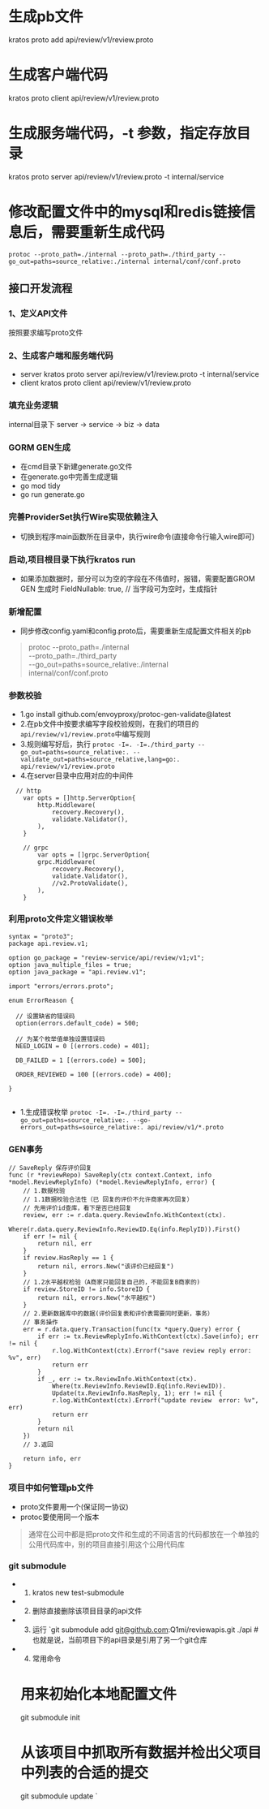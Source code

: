 
# 生成pb文件
kratos proto add api/review/v1/review.proto

# 生成客户端代码
kratos proto client api/review/v1/review.proto

# 生成服务端代码，-t 参数，指定存放目录
kratos proto server api/review/v1/review.proto -t internal/service

# 修改配置文件中的mysql和redis链接信息后，需要重新生成代码
```
protoc --proto_path=./internal --proto_path=./third_party --go_out=paths=source_relative:./internal internal/conf/conf.proto
```


## 接口开发流程
### 1、定义API文件
按照要求编写proto文件

### 2、生成客户端和服务端代码
- server
  kratos proto server api/review/v1/review.proto -t internal/service 
- client
  kratos proto client api/review/v1/review.proto 

### 填充业务逻辑
internal目录下
server -> service -> biz -> data


### GORM GEN生成
- 在cmd目录下新建generate.go文件
- 在generate.go中完善生成逻辑
- go mod tidy
- go run generate.go
### 完善ProviderSet执行Wire实现依赖注入
- 切换到程序main函数所在目录中，执行wire命令(直接命令行输入wire即可)

### 启动,项目根目录下执行kratos run
- 如果添加数据时，部分可以为空的字段在不伟值时，报错，需要配置GROM GEN 生成时		FieldNullable: true, // 当字段可为空时，生成指针



### 新增配置
- 同步修改config.yaml和config.proto后，需要重新生成配置文件相关的pb
> protoc --proto_path=./internal \
--proto_path=./third_party \
--go_out=paths=source_relative:./internal \
internal/conf/conf.proto



### 参数校验
- 1.go install github.com/envoyproxy/protoc-gen-validate@latest
- 2.在pb文件中按要求编写字段校验规则，在我们的项目的`api/review/v1/review.proto`中编写规则
- 3.规则编写好后，执行 `protoc -I=. -I=./third_party --go_out=paths=source_relative:. --validate_out=paths=source_relative,lang=go:. api/review/v1/review.proto`
- 4.在server目录中应用对应的中间件
```
  // http
	var opts = []http.ServerOption{
		http.Middleware(
			recovery.Recovery(),
			validate.Validator(),
		),
	}
	
	// grpc
		var opts = []grpc.ServerOption{
		grpc.Middleware(
			recovery.Recovery(),
			validate.Validator(),
			//v2.ProtoValidate(),
		),
	}

```


### 利用proto文件定义错误枚举
```
syntax = "proto3";
package api.review.v1;

option go_package = "review-service/api/review/v1;v1";
option java_multiple_files = true;
option java_package = "api.review.v1";

import "errors/errors.proto";

enum ErrorReason {

  // 设置缺省的错误码
  option(errors.default_code) = 500;

  // 为某个枚举值单独设置错误码
  NEED_LOGIN = 0 [(errors.code) = 401];

  DB_FAILED = 1 [(errors.code) = 500];

  ORDER_REVIEWED = 100 [(errors.code) = 400];

}


```

- 1.生成错误枚举 `protoc -I=. -I=./third_party --go_out=paths=source_relative:. --go-errors_out=paths=source_relative:. api/review/v1/*.proto `

### GEN事务
```
// SaveReply 保存评价回复
func (r *reviewRepo) SaveReply(ctx context.Context, info *model.ReviewReplyInfo) (*model.ReviewReplyInfo, error) {
	// 1.数据校验
	// 1.1数据校验合法性（已 回复的评价不允许商家再次回复）
	// 先用评价id查库，看下是否已经回复
	review, err := r.data.query.ReviewInfo.WithContext(ctx).
		Where(r.data.query.ReviewInfo.ReviewID.Eq(info.ReplyID)).First()
	if err != nil {
		return nil, err
	}
	if review.HasReply == 1 {
		return nil, errors.New("该评价已经回复")
	}
	// 1.2水平越权检验（A商家只能回复自己的，不能回复B商家的)
	if review.StoreID != info.StoreID {
		return nil, errors.New("水平越权")
	}
	// 2.更新数据库中的数据(评价回复表和评价表需要同时更新，事务）
	// 事务操作
	err = r.data.query.Transaction(func(tx *query.Query) error {
		if err := tx.ReviewReplyInfo.WithContext(ctx).Save(info); err != nil {
			r.log.WithContext(ctx).Errorf("save review reply error: %v", err)
			return err
		}
		if _, err := tx.ReviewInfo.WithContext(ctx).
			Where(tx.ReviewInfo.ReviewID.Eq(info.ReviewID)).
			Update(tx.ReviewInfo.HasReply, 1); err != nil {
			r.log.WithContext(ctx).Errorf("update review  error: %v", err)
			return err
		}
		return nil
	})
	// 3.返回

	return info, err
}
```


### 项目中如何管理pb文件
- proto文件要用一个(保证同一协议)
- protoc要使用同一个版本

> 通常在公司中都是把proto文件和生成的不同语言的代码都放在一个单独的公用代码库中，别的项目直接引用这个公用代码库

### git submodule
- 1. kratos new test-submodule
- 2. 删除直接删除该项目目录的api文件
- 3. 运行 `git submodule add git@github.com:Q1mi/reviewapis.git ./api  # 也就是说，当前项目下的api目录是引用了另一个git仓库
- 4. 常用命令
  # 用来初始化本地配置文件
  git submodule init
  # 从该项目中抓取所有数据并检出父项目中列表的合适的提交
  git submodule update
`